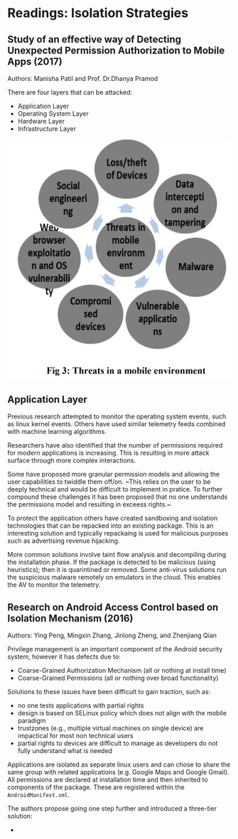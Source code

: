 # Readings: Isolation Strategies

## Study of an effective way of Detecting Unexpected Permission Authorization to Mobile Apps (2017)

Authors: Manisha Patil and Prof. Dr.Dhanya Pramod

There are four layers that can be attacked:

- Application Layer
- Operating System Layer
- Hardware Layer
- Infrastructure Layer

![threats_to_mobile.png](threats_to_mobile.png)

## Application Layer

Previous research attempted to monitor the operating system events, such as linux kernel events. Others have used similar telemetry feeds combined with machine learning algorithms.

Researchers have also identified that the number of permissions required for modern applications is increasing. This is resulting in more attack surface through more complex interactions.

Some have proposed more granular permission models and allowing the user capabilities to twiddle them off/on. ~This relies on the user to be deeply technical and would be difficult to implement in pratice. To further compound these challenges it has been proposed that no one understands the permissions model and resulting in exceess rights.~

To protect the application others have created sandboxing and isolation technologies that can be repacked into an existing package. This is an interesting solution and typically repackaing is used for malicious purposes such as advertising revenue hijacking.

More common solutions involve taint flow analysis and decompiling during the installation phase. If the package is detected to be malicious (using heuristics); then it is quarintined or removed. Some anti-virus solutions run the suspicious malware remotely on emulators in the cloud. This enables the AV to monitor the telemetry.

## Research on Android Access Control based on Isolation Mechanism (2016)

Authors: Ying Peng, Mingxin Zhang, Jinlong Zheng, and Zhenjiang Qian

Privilege management is an important component of the Android security system, however it has defects due to:

- Coarse-Grained Authorization Mechanism (all or nothing at install time)
- Coarse-Grained Permissions (all or nothing over broad functionality)

Solutions to these issues have been difficult to gain traction, such as:

- no one tests applications with partial rights
- design is based on SELinux policy which does not align with the mobile paradigm
- trustzones (e.g., multiple virtual machines on single device) are impactical for most non technical users
- partial rights to devices are difficult to manage as developers do not fully understand what is needed

Applications are isolated as separate linux users and can chose to share the same group with related applications (e.g. Google Maps and Google Gmail). All permissions are declared at installation time and then inherited to components of the package. These are registered within the `AndroidManifest.xml`.

The authors propose going one step further and introduced a three-tier solution:

- 
